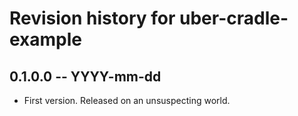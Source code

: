 # Revision history for uber-cradle-example

## 0.1.0.0 -- YYYY-mm-dd

* First version. Released on an unsuspecting world.
